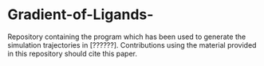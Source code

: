 # Gradient-of-Ligands-
Repository containing the program which has been used to generate the simulation trajectories in [??????]. Contributions using the material provided in this repository should cite this paper.
